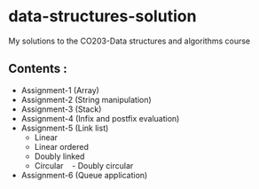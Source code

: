 # data-structures-solution

My solutions to the CO203-Data structures and algorithms course

## Contents :
 - Assignment-1 (Array)
 - Assignment-2 (String manipulation) 
 - Assignment-3 (Stack)
 - Assignment-4 (Infix and postfix evaluation)
 - Assignment-5 (Link list)
    - Linear
    - Linear ordered
    - Doubly linked
    - Circular
    - Doubly circular
 - Assignment-6 (Queue application)
